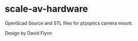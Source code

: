 # scale-av-hardware
OpenScad Source and STL files for ptzoptics camera mount.

Design by David Flynn

